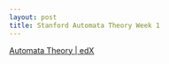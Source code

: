 ```yaml
---
layout: post
title: Stanford Automata Theory Week 1
---
```


[Automata Theory \| edX](https://www.edx.org/course/automata-theory)

